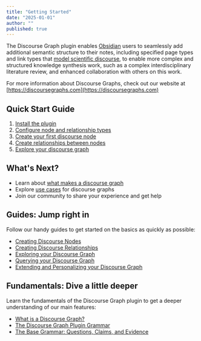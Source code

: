 ```yaml
---
title: "Getting Started"
date: "2025-01-01"
author: ""
published: true
---
```


The Discourse Graph plugin enables [Obsidian](https://obsidian.md/) users to seamlessly add additional semantic structure to their notes, including specified page types and link types that [model scientific discourse](/docs/roam/what-is-discourse-graph), to enable more complex and structured knowledge synthesis work, such as a complex interdisciplinary literature review, and enhanced collaboration with others on this work.

For more information about Discourse Graphs, check out our website at [https://discoursegraphs.com](https://discoursegraphs.com)

## Quick Start Guide

1. [Install the plugin](./installation)
2. [Configure node and relationship types](./node-types-templates)
3. [Create your first discourse node](./creating-discourse-nodes)
4. [Create relationships between nodes](./creating-discourse-relationships)
5. [Explore your discourse graph](./exploring-discourse-graph)

## What's Next?

- Learn about [what makes a discourse graph](./what-is-discourse-graph)
- Explore [use cases](./literature-reviewing) for discourse graphs
- Join our community to share your experience and get help

## Guides: Jump right in

Follow our handy guides to get started on the basics as quickly as possible:

- [Creating Discourse Nodes](./creating-discourse-nodes)
- [Creating Discourse Relationships](./creating-discourse-relationships)
- [Exploring your Discourse Graph](./exploring-discourse-graph)
- [Querying your Discourse Graph](./querying-discourse-graph)
- [Extending and Personalizing your Discourse Graph](./extending-personalizing-graph)

## Fundamentals: Dive a little deeper

Learn the fundamentals of the Discourse Graph plugin to get a deeper understanding of our main features:

- [What is a Discourse Graph?](./what-is-discourse-graph)
- [The Discourse Graph Plugin Grammar](./grammar)
- [The Base Grammar: Questions, Claims, and Evidence](./base-grammar) 